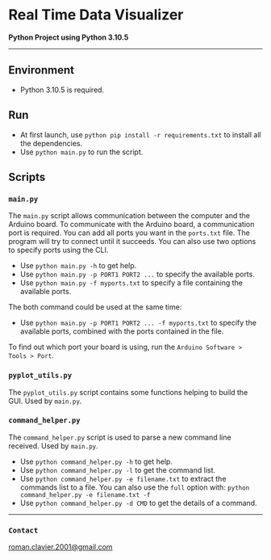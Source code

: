 # Real Time Data Visualizer

**Python Project using Python 3.10.5**

**************

## Environment
- Python 3.10.5 is required.

## Run
- At first launch, use `python pip install -r requirements.txt` to install all the dependencies.
- Use `python main.py` to run the script.

## Scripts

### `main.py`
The `main.py` script allows communication between the computer and the Arduino board.
To communicate with the Arduino board, a communication port is required.
You can add all ports you want in the `ports.txt` file.
The program will try to connect until it succeeds.
You can also use two options to specify ports using the CLI.
- Use `python main.py -h` to get help.
- Use `python main.py -p PORT1 PORT2 ...` to specify the available ports.
- Use `python main.py -f myports.txt` to specify a file containing the available ports.

The both command could be used at the same time:
- Use `python main.py -p PORT1 PORT2 ... -f myports.txt` to specify the available ports, combined with the ports contained in the file.

To find out which port your board is using, run the `Arduino Software > Tools > Port`.

### `pyplot_utils.py`
The `pyplot_utils.py` script contains some functions helping to build the GUI. Used by `main.py`.

### `command_helper.py`
The `command_helper.py` script is used to parse a new command line received. Used by `main.py`.
- Use `python command_helper.py -h` to get help.
- Use `python command_helper.py -l` to get the command list.
- Use `python command_helper.py -e filename.txt` to extract the commands list to a file.
  You can also use the `full` option with: `python command_helper.py -e filename.txt -f` 
- Use `python command_helper.py -d CMD` to get the details of a command.

**************

### `Contact`
roman.clavier.2001@gmail.com
